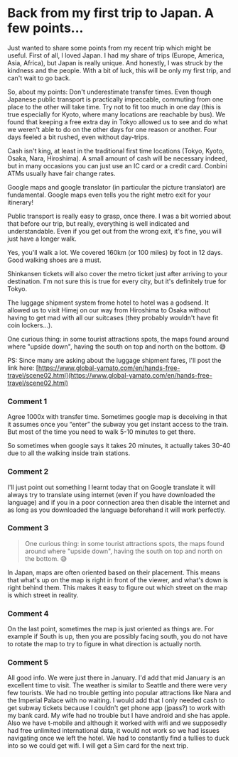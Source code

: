 # Back from my first trip to Japan. A few points... 

Just wanted to share some points from my recent trip which might be useful. 
First of all, I loved Japan. I had my share of trips (Europe, America, Asia, Africa), but Japan is really unique. And honestly, I was struck by the kindness and the people. With a bit of luck, this will be only my first trip, and can't wait to go back. 

So, about my points:
Don't underestimate transfer times. Even though Japanese public transport is practically impeccable, commuting from one place to the other will take time. Try not to fit too much in one day (this is true especially for Kyoto, where many locations are reachable by bus). 
We found that keeping a free extra day in Tokyo allowed us to see and do what we weren't able to do on the other days for one reason or another. Four days feeled a bit rushed, even without day-trips.

Cash isn't king, at least in the traditional first time locations (Tokyo, Kyoto, Osaka, Nara, Hiroshima). A small amount of cash will be necessary indeed, but in many occasions you can just use an IC card or a credit card. Conbini ATMs usually have fair change rates. 

Google maps and google translator (in particular the picture translator) are fundamental. Google maps even tells you the right metro exit for your itinerary! 

Public transport is really easy to grasp, once there. I was a bit worried about that before our trip, but  really, everything is well indicated and understandable. Even if you get out from the wrong exit, it's fine, you will just have a longer walk. 

Yes, you'll walk a lot. We covered 160km (or 100 miles) by foot in 12 days. Good walking shoes are a must. 

Shinkansen tickets will also cover the metro ticket just after arriving to your destination. I'm not sure this is true for every city, but it's definitely true for Tokyo. 

The luggage shipment system frome hotel to hotel was a godsend. It allowed us to visit Himej on our way from Hiroshima to Osaka without having to get mad with all our suitcases (they probably wouldn't have fit coin lockers...). 

One curious thing: in some tourist attractions spots, the maps found around where "upside down", having the south on top and north on the bottom. 😅

PS: Since many are asking about the luggage shipment fares, I'll post the link here:
[https://www.global-yamato.com/en/hands-free-travel/scene02.html](https://www.global-yamato.com/en/hands-free-travel/scene02.html)

### Comment 1

Agree 1000x with transfer time. Sometimes google map is deceiving in that it assumes once you “enter” the subway you get instant access to the train. But most of the time you need to walk 5-10 minutes to get there.

So sometimes when google says it takes 20 minutes, it actually takes 30-40 due to all the walking inside train stations.

### Comment 2

I'll just point out something I learnt today that on Google translate it will always try to translate using internet (even if you have downloaded the language) and if you in a poor connection area then disable the internet and as long as you downloaded the language beforehand it will work perfectly.

### Comment 3

>One curious thing: in some tourist attractions spots, the maps found around where "upside down", having the south on top and north on the bottom. 😅

In Japan, maps are often oriented based on their placement. This means that what's up on the map is right in front of the viewer, and what's down is right behind them. This makes it easy to figure out which street on the map is which street in reality.

### Comment 4

On the last point, sometimes the map is just oriented as things are. For example if South is up, then you are possibly facing south, you do not have to rotate the map to try to figure in what direction is actually north.

### Comment 5

All good info. We were just there in January. I'd add that mid January is an excellent time to visit. The weather is similar to Seattle and there were very few tourists. We had no trouble getting into popular attractions like Nara and the Imperial Palace with no waiting. I would add that I only needed cash to get subway tickets because I couldn't get phone app (jpass?) to work with my bank card. My wife had no trouble but I have android and she has apple. Also we have t-mobile and although it worked with wifi and we supposedly had free unlimited international data, it would not work so we had issues navigating once we left the hotel. We had to constantly find a tullies to duck into so we could get wifi. I will get a Sim card for the next trip.

